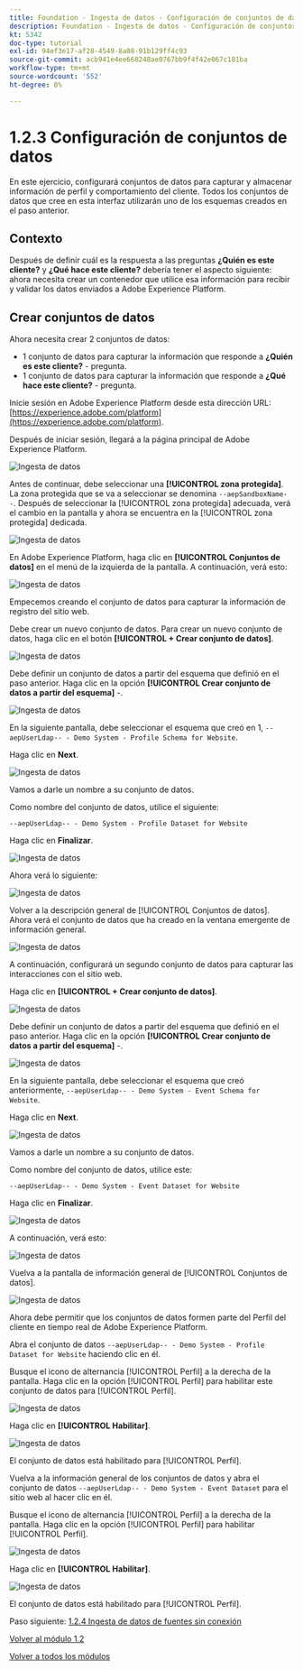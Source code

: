 ```yaml
---
title: Foundation - Ingesta de datos - Configuración de conjuntos de datos
description: Foundation - Ingesta de datos - Configuración de conjuntos de datos
kt: 5342
doc-type: tutorial
exl-id: 94ef3e17-af28-4549-8a08-91b129ff4c93
source-git-commit: acb941e4ee668248ae0767bb9f4f42e067c181ba
workflow-type: tm+mt
source-wordcount: '552'
ht-degree: 8%

---
```


# 1.2.3 Configuración de conjuntos de datos

En este ejercicio, configurará conjuntos de datos para capturar y almacenar información de perfil y comportamiento del cliente. Todos los conjuntos de datos que cree en esta interfaz utilizarán uno de los esquemas creados en el paso anterior.

## Contexto

Después de definir cuál es la respuesta a las preguntas **¿Quién es este cliente?** y **¿Qué hace este cliente?** debería tener el aspecto siguiente: ahora necesita crear un contenedor que utilice esa información para recibir y validar los datos enviados a Adobe Experience Platform.

## Crear conjuntos de datos

Ahora necesita crear 2 conjuntos de datos:

- 1 conjunto de datos para capturar la información que responde a **¿Quién es este cliente?** - pregunta.
- 1 conjunto de datos para capturar la información que responde a **¿Qué hace este cliente?** - pregunta.

Inicie sesión en Adobe Experience Platform desde esta dirección URL: [https://experience.adobe.com/platform](https://experience.adobe.com/platform).

Después de iniciar sesión, llegará a la página principal de Adobe Experience Platform.

![Ingesta de datos](./images/home.png)

Antes de continuar, debe seleccionar una **[!UICONTROL zona protegida]**. La zona protegida que se va a seleccionar se denomina ``--aepSandboxName--``. Después de seleccionar la [!UICONTROL zona protegida] adecuada, verá el cambio en la pantalla y ahora se encuentra en la [!UICONTROL zona protegida] dedicada.

![Ingesta de datos](./images/sb1.png)

En Adobe Experience Platform, haga clic en **[!UICONTROL Conjuntos de datos]** en el menú de la izquierda de la pantalla.  A continuación, verá esto:

![Ingesta de datos](./images/menudatasets.png)

Empecemos creando el conjunto de datos para capturar la información de registro del sitio web.

Debe crear un nuevo conjunto de datos. Para crear un nuevo conjunto de datos, haga clic en el botón **[!UICONTROL + Crear conjunto de datos]**.

![Ingesta de datos](./images/createdataset.png)

Debe definir un conjunto de datos a partir del esquema que definió en el paso anterior. Haga clic en la opción **[!UICONTROL Crear conjunto de datos a partir del esquema]** -.

![Ingesta de datos](./images/datasetfromschema.png)

En la siguiente pantalla, debe seleccionar el esquema que creó en 1, `--aepUserLdap-- - Demo System - Profile Schema for Website`.

Haga clic en **Next**.

![Ingesta de datos](./images/schemaselection.png)

Vamos a darle un nombre a su conjunto de datos.

Como nombre del conjunto de datos, utilice el siguiente:

`--aepUserLdap-- - Demo System - Profile Dataset for Website`

Haga clic en **Finalizar**.

![Ingesta de datos](./images/datasetname.png)

Ahora verá lo siguiente:

![Ingesta de datos](./images/dsoverview1.png)

Volver a la descripción general de [!UICONTROL Conjuntos de datos]. Ahora verá el conjunto de datos que ha creado en la ventana emergente de información general.

![Ingesta de datos](./images/dsoverview2.png)

A continuación, configurará un segundo conjunto de datos para capturar las interacciones con el sitio web.

Haga clic en **[!UICONTROL + Crear conjunto de datos]**.

![Ingesta de datos](./images/createdataset.png)


Debe definir un conjunto de datos a partir del esquema que definió en el paso anterior. Haga clic en la opción **[!UICONTROL Crear conjunto de datos a partir del esquema]** -.

![Ingesta de datos](./images/datasetfromschema.png)

En la siguiente pantalla, debe seleccionar el esquema que creó anteriormente, `--aepUserLdap-- - Demo System - Event Schema for Website`.

Haga clic en **Next**.

![Ingesta de datos](./images/schemaselectionee.png)

Vamos a darle un nombre a su conjunto de datos.

Como nombre del conjunto de datos, utilice este:

`--aepUserLdap-- - Demo System - Event Dataset for Website`

Haga clic en **Finalizar**.

![Ingesta de datos](./images/datasetnameee.png)

A continuación, verá esto:

![Ingesta de datos](./images/finish1ee.png)

Vuelva a la pantalla de información general de [!UICONTROL Conjuntos de datos].

![Ingesta de datos](./images/datasetsoverview.png)

Ahora debe permitir que los conjuntos de datos formen parte del Perfil del cliente en tiempo real de Adobe Experience Platform.

Abra el conjunto de datos `--aepUserLdap-- - Demo System - Profile Dataset for Website` haciendo clic en él.

Busque el icono de alternancia [!UICONTROL Perfil] a la derecha de la pantalla.
Haga clic en la opción [!UICONTROL Perfil] para habilitar este conjunto de datos para [!UICONTROL Perfil].

![Ingesta de datos](./images/ds1.png)

Haga clic en **[!UICONTROL Habilitar]**.

![Ingesta de datos](./images/ds3.png)

El conjunto de datos está habilitado para [!UICONTROL Perfil].

Vuelva a la información general de los conjuntos de datos y abra el conjunto de datos `--aepUserLdap-- - Demo System - Event Dataset` para el sitio web al hacer clic en él.

Busque el icono de alternancia [!UICONTROL Perfil] a la derecha de la pantalla. Haga clic en la opción [!UICONTROL Perfil] para habilitar [!UICONTROL Perfil].

![Ingesta de datos](./images/ds4.png)

Haga clic en **[!UICONTROL Habilitar]**.

![Ingesta de datos](./images/ds5.png)

El conjunto de datos está habilitado para [!UICONTROL Perfil].

Paso siguiente: [1.2.4 Ingesta de datos de fuentes sin conexión](./ex4.md)

[Volver al módulo 1.2](./data-ingestion.md)

[Volver a todos los módulos](../../../overview.md)
